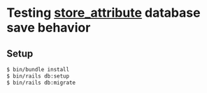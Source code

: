 # Testing [store_attribute](https://github.com/palkan/store_attribute) database save behavior

## Setup

```bash
$ bin/bundle install
$ bin/rails db:setup
$ bin/rails db:migrate
```
